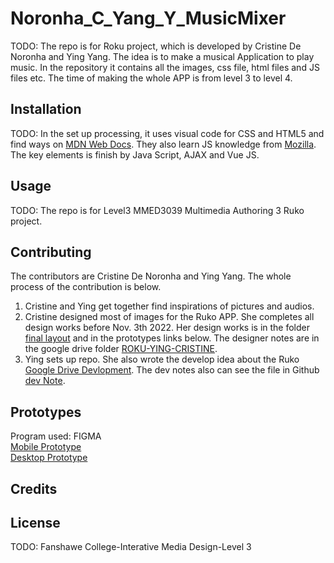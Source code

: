 # Noronha_C_Yang_Y_MusicMixer
TODO: The repo is for Roku project, which is developed by Cristine De Noronha and Ying Yang. The idea is to make a musical Application to play music. In the repository it contains all the images, css file, html files and JS files etc. The time of making the whole APP is from level 3 to level 4.  


## Installation
TODO: In the set up processing, it uses visual code for CSS and HTML5 and find ways on [MDN Web Docs](https://developer.mozilla.org/en-US/). They also learn JS knowledge from [Mozilla](https://developer.mozilla.org/fr/docs/Web/JavaScript).
The key elements is finish by Java Script, AJAX and Vue JS.

## Usage
TODO: The repo is for Level3 MMED3039 Multimedia Authoring 3 Ruko project.

## Contributing
The contributors are Cristine De Noronha and Ying Yang. The whole process of the contribution is below.
1. Cristine and Ying get together find inspirations of pictures and audios.
2. Cristine designed most of images for the Ruko APP. She completes all design works before Nov. 3th 2022. Her design works is in the folder [final layout](https://github.com/yingyang0729/Noronha_C_Yang_Y_Roku/tree/main/Final%20Layouts) and in the prototypes links below. The designer notes are in the google drive folder [ROKU-YING-CRISTINE](https://drive.google.com/drive/folders/1RY1LJDp0TpuxtCGXK55Hi63zz7x0CWCT?usp=share_link).
3. Ying sets up repo. She also wrote the develop idea about the Ruko [Google Drive Devlopment](https://docs.google.com/presentation/d/1EfzWlm4qpwwJbzJLUvZhMMSo_4te_uSK/edit#slide=id.p1). The dev notes also can see the file in Github [dev Note](https://github.com/yingyang0729/Noronha_C_Yang_Y_Roku/blob/main/Dev_Note/Dev%20Note.pdf).


## Prototypes
Program used: FIGMA<br>
[Mobile Prototype](https://www.figma.com/proto/V1FSaix5ZvekSP3oELv5Z8/ROKU?page-id=0%3A1&node-id=7%3A292&viewport=2046%2C2589%2C0.25&scaling=scale-down&starting-point-node-id=7%3A292)<br>
[Desktop Prototype](https://www.figma.com/proto/V1FSaix5ZvekSP3oELv5Z8/ROKU?page-id=39%3A14741&node-id=39%3A14744&viewport=728%2C474%2C0.15&scaling=scale-down&starting-point-node-id=39%3A14744)

## Credits


## License
TODO: Fanshawe College-Interative Media Design-Level 3


